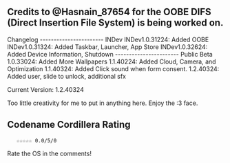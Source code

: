 Credits to @Hasnain_87654 for the OOBE
DIFS (Direct Insertion File System) is being worked on.
--------------------------------------------------------

Changelog
----------------------- INDev
INDev1.0.31224: Added OOBE
INDev1.0.31324: Added Taskbar, Launcher, App Store
INDev1.0.32624: Added Device Information, Shutdown
----------------------- Public Beta
1.0.33024: Added More Wallpapers
1.1.40224: Added Cloud, Camera, and Optimization
1.1.40324: Added Click sound when form consent.
1.2.40324: Added user, slide to unlock, additional sfx

Current Version: 1.2.40324

Too little creativity for me to put in anything here.
Enjoy the :3 face.

Codename Cordillera Rating 
----------------------------------------
       ☆☆☆☆☆ 0.0/5/0
Rate the OS in the comments!
